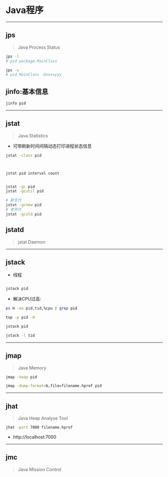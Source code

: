 # Java程序

---

## jps
> Java Process Status

```sh
jps -l
# pid package.MainClass

jps -v
# pid MainClass -Dxxx=yyy

```

## jinfo:基本信息

```sh
jinfo pid

```

---
## jstat
> Java Statistics

- 可带刷新时间间隔动态打印进程状态信息

```sh
jstat -class pid



jstat pid interval count


jstat -gc pid
jstat -gcutil pid

# 新生代
jstat -gcnew pid
# 老年代
jstat -gcold pid


```

## jstatd
> jstat Daemon



---
## jstack

- 线程

```sh

jstack pid
```

- 解决CPU过高:
```sh
ps H -eo pid,tid,%cpu | grep pid

top -p pid -H

jstack pid

jstack -l tid
```


---

## jmap
> Java Memory

```sh
jmap -heap pid

jmap -dump:format=b,file=filename.hprof pid

```



---
## jhat
> Java Heap Analyse Tool

```sh
jhat -port 7000 filename.hprof

```
- http://localhost:7000

---

## jmc
> Java Mission Control


##


